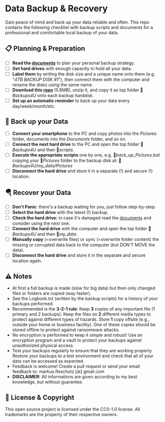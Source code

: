 Data Backup & Recovery
======================

Gain peace of mind and back up your data reliable and often. This repo contains the following checklist with backup scripts and documents for a professional and comfortable local backup of your data.

📋 Planning & Preparation
--------------------------
- [ ] **Read the [documents](docs/)** to plan your personal backup strategy.
- [ ] **Get hard drives** with enough capacity to hold all your data.
- [ ] **Label them** by writing the disk size and a unique name onto them (e.g. "*4TB BACKUP DISK #1*"), then connect them with the computer and rename the disks using the same name.
- [ ] **Download this [repo](https://github.com/fleschutz/Backups4U/archive/refs/tags/v0.2.zip)** (5.8MB), unzip it, and copy it as top folder 📁*Backups4U* onto each backup harddisk.
- [ ] **Set up an automatic reminder** to back up your data every day/week/month/etc.

💾 Back up your Data
---------------------
- [ ] **Connect your smartphone** to the PC and copy photos into the *Pictures* folder, documents into the *Documents* folder, and so on.
- [ ] **Connect the next hard drive** to the PC and open the top folder 📁*Backups4U* and then 📁*scripts*.
- [ ] **Execute the appropriate scripts** one by one, e.g. 📄*back_up_Pictures.bat* copying your 📁*Pictures* folder to the backup disk at: 📁*Backups4U/my_data/Pictures*
- [ ] **Disconnect the hard drive** and store it in a separate (!) and secure (!) location.

🪂 Recover your Data
---------------------
- [ ] **Don't Panic**: there's a backup waiting for you, just follow step-by-step.
- [ ] **Select the hard drive** with the latest (!) backup.
- [ ] **Check the hard drive:** in case it's damaged read the [documents](docs/) and consider using the next one.
- [ ] **Connect the hard drive** with the computer and open the top folder 📁*Backups4U* and then 📁*my_data*.
- [ ] **Manually copy** (=overwrite files) or sync (=overwrite folder content) the missing or corrupted data back to the computer (but DON'T MOVE the data).
- [ ] **Disconnect the hard drive** and store it in the separate and secure location again.

⚠️ Notes
---------
* At first a full backup is made (slow for big data) but then only changed files or folders are copied (way faster).
* See the Logbook.txt (written by the backup scripts) for a history of your backups performed.
* Recommended is the **3-2-1 rule**: Keep **3** copies of any important file (1 primary and 2 backups). Keep the files on **2** different media types to protect against different types of hazards. Store **1** copy offsite (e.g., outside your home or business facility). One of these copies should be stored offline to protect against ransomware attacks.
* No encryption is performed to keep it simple and robust! Use an encryption program and a vault to protect your backups against unauthorized physical access.
* Test your backups regularly to ensure that they are working properly. Restore your backups to a test environment and check that all of your data can be accessed as expected.
* Feedback is welcome! Create a pull request or send your email feedback to: markus.fleschutz [at] gmail.com
* **DISCLAIMER:** All informations are given according to my best knowledge, but without guarantee.

🤝 License & Copyright
-----------------------
This open source project is licensed under the CC0-1.0 license. All trademarks are the property of their respective owners.
